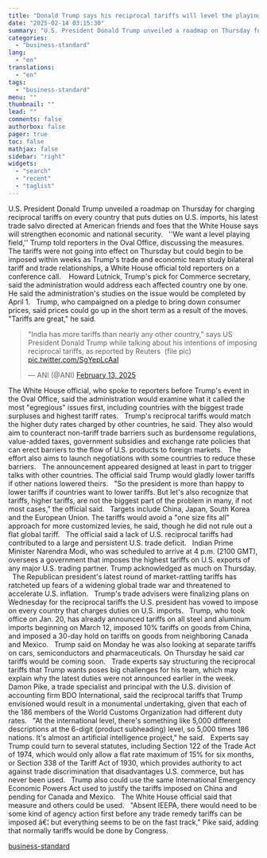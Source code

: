 ```yaml
---
title: "Donald Trump says his reciprocal tariffs will level the playing field"
date: "2025-02-14 03:15:30"
summary: "U.S. President Donald Trump unveiled a roadmap on Thursday for charging reciprocal tariffs on every country that puts duties on U.S. imports, his latest trade salvo directed at American friends and foes that the White House says will strengthen economic and national security. ''We want a level playing field,'' Trump..."
categories:
  - "business-standard"
lang:
  - "en"
translations:
  - "en"
tags:
  - "business-standard"
menu: ""
thumbnail: ""
lead: ""
comments: false
authorbox: false
pager: true
toc: false
mathjax: false
sidebar: "right"
widgets:
  - "search"
  - "recent"
  - "taglist"
---
```


U.S. President Donald Trump unveiled a roadmap on Thursday for charging reciprocal tariffs on every country that puts duties on U.S. imports, his latest trade salvo directed at American friends and foes that the White House says will strengthen economic and national security.
 
''We want a level playing field,'' Trump told reporters in the Oval Office, discussing the measures.
 
The tariffs were not going into effect on Thursday but could begin to be imposed within weeks as Trump's trade and economic team study bilateral tariff and trade relationships, a White House official told reporters on a conference call. 
 
Howard Lutnick, Trump's pick for Commerce secretary, said the administration would address each affected country one by one. He said the administration's studies on the issue would be completed by April 1.
 
Trump, who campaigned on a pledge to bring down consumer prices, said prices could go up in the short term as a result of the moves. "Tariffs are great," he said.
 
> "India has more tariffs than nearly any other country," says US President Donald Trump while talking about his intentions of imposing reciprocal tariffs, as reported by Reuters 
> (file pic) [pic.twitter.com/SgYepLcAaI](https://t.co/SgYepLcAaI)
> 
> — ANI (@ANI) [February 13, 2025](https://twitter.com/ANI/status/1890114466664341639?ref_src=twsrc%5Etfw)


  
The White House official, who spoke to reporters before Trump's event in the Oval Office, said the administration would examine what it called the most "egregious" issues first, including countries with the biggest trade surpluses and highest tariff rates.
 
Trump's reciprocal tariffs would match the higher duty rates charged by other countries, he said. They also would aim to counteract non-tariff trade barriers such as burdensome regulations, value-added taxes, government subsidies and exchange rate policies that can erect barriers to the flow of U.S. products to foreign markets.
 
The effort also aims to launch negotiations with some countries to reduce these barriers.
 
The announcement appeared designed at least in part to trigger talks with other countries. The official said Trump would gladly lower tariffs if other nations lowered theirs.
 
"So the president is more than happy to lower tariffs if countries want to lower tariffs. But let's also recognize that tariffs, higher tariffs, are not the biggest part of the problem in many, if not most cases," the official said.
 
Targets include China, Japan, South Korea and the European Union. The tariffs would avoid a "one size fits all" approach for more customized levies, he said, though he did not rule out a flat global tariff.
 
The official said a lack of U.S. reciprocal tariffs had contributed to a large and persistent U.S. trade deficit.
 
Indian Prime Minister Narendra Modi, who was scheduled to arrive at 4 p.m. (2100 GMT), oversees a government that imposes the highest tariffs on U.S. exports of any major U.S. trading partner. Trump acknowledged as much on Thursday.
 
The Republican president's latest round of market-rattling tariffs has ratcheted up fears of a widening global trade war and threatened to accelerate U.S. inflation.
 
Trump's trade advisers were finalizing plans on Wednesday for the reciprocal tariffs the U.S. president has vowed to impose on every country that charges duties on U.S. imports.
 
Trump, who took office on Jan. 20, has already announced tariffs on all steel and aluminum imports beginning on March 12, imposed 10% tariffs on goods from China, and imposed a 30-day hold on tariffs on goods from neighboring Canada and Mexico.
 
Trump said on Monday he was also looking at separate tariffs on cars, semiconductors and pharmaceuticals. On Thursday he said car tariffs would be coming soon.
 
Trade experts say structuring the reciprocal tariffs that Trump wants poses big challenges for his team, which may explain why the latest duties were not announced earlier in the week.
 
Damon Pike, a trade specialist and principal with the U.S. division of accounting firm BDO International, said the reciprocal tariffs that Trump envisioned would result in a monumental undertaking, given that each of the 186 members of the World Customs Organization had different duty rates.
 
"At the international level, there's something like 5,000 different descriptions at the 6-digit (product subheading) level, so 5,000 times 186 nations. It's almost an artificial intelligence project," he said.
 
Experts say Trump could turn to several statutes, including Section 122 of the Trade Act of 1974, which would only allow a flat rate maximum of 15% for six months, or Section 338 of the Tariff Act of 1930, which provides authority to act against trade discrimination that disadvantages U.S. commerce, but has never been used.
 
Trump also could use the same International Emergency Economic Powers Act used to justify the tariffs imposed on China and pending for Canada and Mexico.
 
The White House official said that measure and others could be used.
 
"Absent IEEPA, there would need to be some kind of agency action first before any trade remedy tariffs can be imposed â€¦ but everything seems to be on the fast track," Pike said, adding that normally tariffs would be done by Congress.

[business-standard](https://www.business-standard.com/world-news/donald-trump-says-his-reciprocal-tariffs-will-level-the-playing-field-125021400041_1.html)

